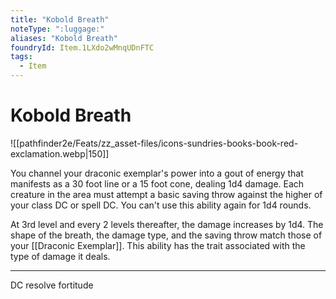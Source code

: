 ```yaml
---
title: "Kobold Breath"
noteType: ":luggage:"
aliases: "Kobold Breath"
foundryId: Item.1LXdo2wMnqUDnFTC
tags:
  - Item
---
```


# Kobold Breath
![[pathfinder2e/Feats/zz_asset-files/icons-sundries-books-book-red-exclamation.webp|150]]

You channel your draconic exemplar's power into a gout of energy that manifests as a 30 foot line or a 15 foot cone, dealing 1d4 damage. Each creature in the area must attempt a basic saving throw against the higher of your class DC or spell DC. You can't use this ability again for 1d4 rounds.

At 3rd level and every 2 levels thereafter, the damage increases by 1d4. The shape of the breath, the damage type, and the saving throw match those of your [[Draconic Exemplar]]. This ability has the trait associated with the type of damage it deals.

* * *

DC resolve fortitude
